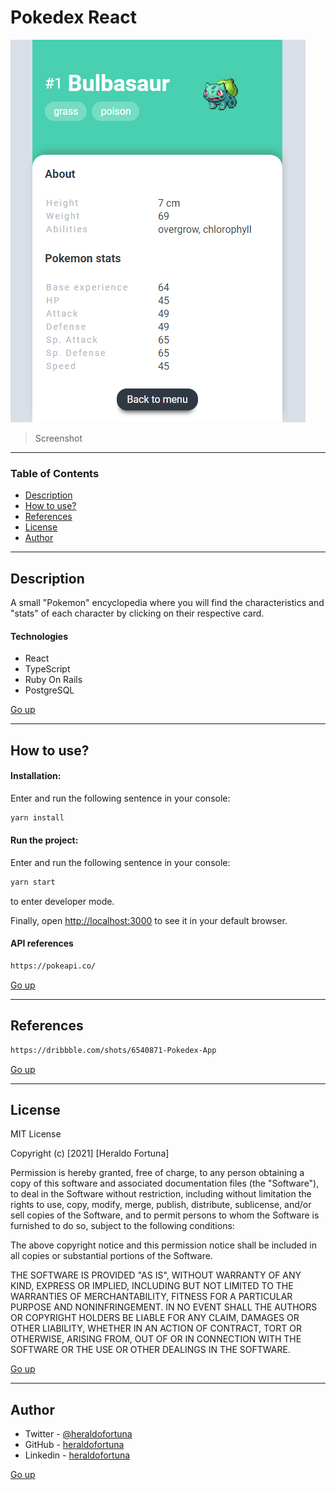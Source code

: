 # Pokedex React

![Project Image](duna-frontend/src/assets/project-image.PNG)

> Screenshot

---

### Table of Contents

- [Description](#description)
- [How to use?](#-how-to-use-?)
- [References](#references)
- [License](#license)
- [Author](#author)

---

## Description

A small "Pokemon" encyclopedia where you will find the characteristics and "stats" of each character by clicking on their respective card.

#### Technologies

- React
- TypeScript
- Ruby On Rails
- PostgreSQL

[Go up](#pokedex-react)

---

## How to use?

#### Installation:

Enter and run the following sentence in your console:

```html
yarn install
```

#### Run the project:

Enter and run the following sentence in your console:

```html
yarn start
```

to enter developer mode.

Finally, open [http://localhost:3000](http://localhost:3000) to see it in your default browser.

#### API references

```html
https://pokeapi.co/
```

[Go up](#pokedex-react)

---

## References

```html
https://dribbble.com/shots/6540871-Pokedex-App
```

[Go up](#pokedex-react)

---

## License

MIT License

Copyright (c) [2021] [Heraldo Fortuna]

Permission is hereby granted, free of charge, to any person obtaining a copy
of this software and associated documentation files (the "Software"), to deal
in the Software without restriction, including without limitation the rights
to use, copy, modify, merge, publish, distribute, sublicense, and/or sell
copies of the Software, and to permit persons to whom the Software is
furnished to do so, subject to the following conditions:

The above copyright notice and this permission notice shall be included in all
copies or substantial portions of the Software.

THE SOFTWARE IS PROVIDED "AS IS", WITHOUT WARRANTY OF ANY KIND, EXPRESS OR
IMPLIED, INCLUDING BUT NOT LIMITED TO THE WARRANTIES OF MERCHANTABILITY,
FITNESS FOR A PARTICULAR PURPOSE AND NONINFRINGEMENT. IN NO EVENT SHALL THE
AUTHORS OR COPYRIGHT HOLDERS BE LIABLE FOR ANY CLAIM, DAMAGES OR OTHER
LIABILITY, WHETHER IN AN ACTION OF CONTRACT, TORT OR OTHERWISE, ARISING FROM,
OUT OF OR IN CONNECTION WITH THE SOFTWARE OR THE USE OR OTHER DEALINGS IN THE
SOFTWARE.

[Go up](#pokedex-react)

---

## Author

- Twitter - [@heraldofortuna](https://twitter.com/heraldofortuna)
- GitHub - [heraldofortuna](https://github.com/heraldofortuna)
- Linkedin - [heraldofortuna](https://www.linkedin.com/in/heraldo-fortuna/)

[Go up](#pokedex-react)
